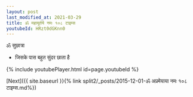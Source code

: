 ```yaml
---
layout: post
last_modified_at: 2021-03-29
title: ॐ महामूर्तये नमः १०८ टाइम्स
youtubeId: HRzt0dGKnn0
---
```

 
 
 ॐ सुछात्रा   
 
 -  जिसके पास बहुत सुंदर छाता है 
 
  
 
  
 
 
 
 
 
 


{% include youtubePlayer.html id=page.youtubeId %}
 
[Next]({{ site.baseurl }}{% link  split2/_posts/2015-12-01-ॐ अप्रमेयाया नमः १०८ टाइम्स.md%})
 
